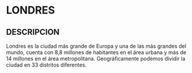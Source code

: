 # LONDRES

## DESCRIPCION
Londres es la ciudad más grande de Europa y una de las más grandes del mundo, cuenta con 8,8 millones de habitantes en el área urbana y más de 14 millones en el área metropolitana. Geográficamente podemos dividir la ciudad en 33 distritos diferentes.